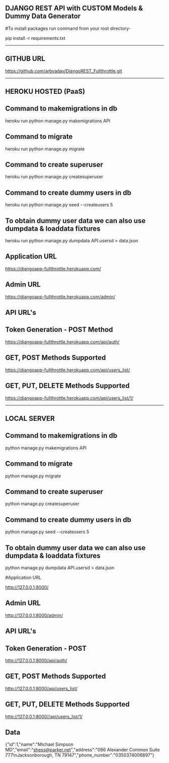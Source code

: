  ##  DJANGO REST API with CUSTOM Models & Dummy Data Generator ##
 
 #To install packages run command from your root directory-
 
 pip install -r requirements.txt
 

 ----------------------------------------------------------------------------
  
 ##  GITHUB URL
 
 https://github.com/arbyadav/DjangoREST_Fullthrottle.git
 
 ----------------------------------------------------------------------------
 
 ##  HEROKU HOSTED (PaaS) 
 
 ## Command to makemigrations in db
 
 heroku run python manage.py makemigrations API
 
 ## Command to migrate 
 
 heroku run python manage.py migrate
 
 ## Command to create superuser
 
 heroku run python manage.py createsuperuser
 
 ## Command to create dummy users in db
 
 heroku run python manage.py seed --createusers 5
 
 ## To obtain dummy user data we can also use dumpdata & loaddata fixtures
 
 heroku run python manage.py dumpdata API.usersd > data.json
 

 ## Application URL
 
 https://djangoapp-fullthrottle.herokuapp.com/
 
 ## Admin URL
 
 https://djangoapp-fullthrottle.herokuapp.com/admin/
 
 ## API URL's
 
 ## Token Generation - POST Method
 
 https://djangoapp-fullthrottle.herokuapp.com/api/auth/
 
 ## GET, POST Methods Supported
 
 https://djangoapp-fullthrottle.herokuapp.com/api/users_list/
 
 ## GET, PUT, DELETE Methods Supported
 
 https://djangoapp-fullthrottle.herokuapp.com/api/users_list/1/
 
 ---------------------------------------------------------------------------------
 
 ## LOCAL SERVER

 ## Command to makemigrations in db
 
 python manage.py makemigrations API
 
 ## Command to migrate 
 
 python manage.py migrate
 
 ## Command to create superuser
 
 python manage.py createsuperuser
 
 ## Command to create dummy users in db
 
 python manage.py seed --createusers 5
 
 ## To obtain dummy user data we can also use dumpdata & loaddata fixtures
 
 python manage.py dumpdata API.usersd > data.json
 
 
 #Application URL
 
 http://127.0.0.1:8000/
 
 ## Admin URL
 
 http://127.0.0.1:8000/admin/
 
 ## API URL's
 
 ## Token Generation  - POST
 
 http://127.0.0.1:8000/api/auth/
 
 ## GET, POST Methods Supported
 
 http://127.0.0.1:8000/api/users_list/
 
 ## GET, PUT, DELETE Methods Supported
 
 http://127.0.0.1:8000//api/users_list/1/
 
 ## Data
 
 {"id":1,"name":"Michael Simpson MD","email":"shess@parker.net","address":"086 Alexander Common Suite 777\nJacksonborough, TN 79147","phone_number":"0350374006897"}
